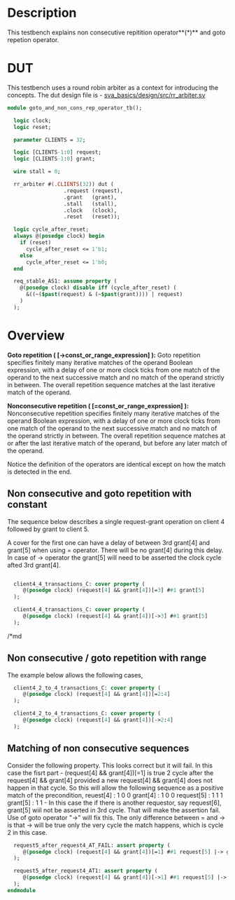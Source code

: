 # Description
This testbench explains non consecutive repitition operator**(*)** and
goto repetion operator.

# DUT
This testbench uses a round robin arbiter as a context for introducing the
concepts. The dut design file is -
[sva_basics/design/src/rr_arbiter.sv](https://github.com/openformal/sva_basics/blob/master/design/docs/rr_arbiter.md)

```sv
module goto_and_non_cons_rep_operator_tb();

  logic clock;
  logic reset;

  parameter CLIENTS = 32;

  logic [CLIENTS-1:0] request;
  logic [CLIENTS-1:0] grant;

  wire stall = 0;

  rr_arbiter #(.CLIENTS(32)) dut (
                  .request (request),
                  .grant   (grant),
                  .stall   (stall),
                  .clock   (clock),
                  .reset   (reset));

  logic cycle_after_reset;
  always @(posedge clock) begin
    if (reset)
      cycle_after_reset <= 1'b1;
    else
      cycle_after_reset <= 1'b0;
  end

  req_stable_AS1: assume property (
    @(posedge clock) disable iff (cycle_after_reset) (
      &((~($past(request) & (~$past(grant)))) | request)
    )
  );

```
# Overview

**Goto repetition ( [->const_or_range_expression] ):**
Goto repetition specifies finitely many iterative matches of the
operand Boolean expression, with a delay of one or more clock ticks from one
match of the operand to the next successive match and no match of the operand
strictly in between. The overall repetition sequence matches at the last
iterative match of the operand.

**Nonconsecutive repetition ( [=const_or_range_expression] ):**
Nonconsecutive repetition specifies finitely many iterative matches of the
operand Boolean expression, with a delay of one or more clock ticks from one
match of the operand to the next successive match and no match of the operand
strictly in between. The overall repetition sequence matches at or after the
last iterative match of the operand, but before any later match of the operand.

Notice the definition of the operators are identical except on how the
match is detected in the end.

##
## Non consecutive and goto repetition with constant
The sequence below describes a single request-grant operation on client 4
followed by grant to client 5.

A cover for the first one can have a delay of between 3rd grant[4] and
grant[5] when using = operator. There will be no grant[4] during this delay.
In case of -> operator the grant[5] will need to be asserted the clock
cycle afted 3rd grant[4].
```sv

  client4_4_transactions_C: cover property (
     @(posedge clock) (request[4] && grant[4])[=3] ##1 grant[5]
  );

  client4_4_transactions_C: cover property (
     @(posedge clock) (request[4] && grant[4])[->3] ##1 grant[5]
  );

```

/*md
## Non consecutive / goto repetition with range
The example below allows the following cases,
```sv
  client4_2_to_4_transactions_C: cover property (
     @(posedge clock) (request[4] && grant[4])[=2:4]
  );

  client4_2_to_4_transactions_C: cover property (
     @(posedge clock) (request[4] && grant[4])[->2:4]
  );

```
## Matching of non consecutive sequences
Consider the following property. This looks correct but it will fail.
In this case the fisrt part - (request[4] && grant[4])[=1] is true 2 cycle
after the request[4] && grant[4] provided a new request[4] && grant[4] does not
happen in that cycle. So this will allow the following sequence as a positive
match of the precondition,
reuest[4]  : 1 0 0
grant[4]   : 1 0 0
request[5] : 1 1 1
grant[5]   : 1 1 -
In this case the if there is another requestor, say request[6], grant[5] wiil
not be asserted in 3rd cycle. That will make the assertion fail.
Use of goto operator "->" will fix this. The only difference between = and ->
is that -> will be true only the very cycle the match happens, which is cycle
2 in this case.
```sv
  request5_after_request4_AT_FAIL: assert property (
     @(posedge clock) (request[4] && grant[4])[=1] ##1 request[5] |-> grant[5]
  );

  request5_after_request4_AT1: assert property (
     @(posedge clock) (request[4] && grant[4])[->1] ##1 request[5] |-> grant[5]
  );
endmodule
```

